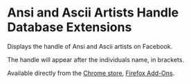 # Ansi and Ascii Artists Handle Database Extensions

Displays the handle of Ansi and Ascii artists on Facebook.

The handle will appear after the individuals name, in brackets.

Available directly from the [Chrome store](https://chrome.google.com/webstore/detail/ansi-and-ascii-artists-ha/jfippbpofpdlpclhjhdnalfbmpfjkkjj), [Firefox Add-Ons](https://addons.mozilla.org/en-US/firefox/addon/ansi-and-ascii-artists-handles/).